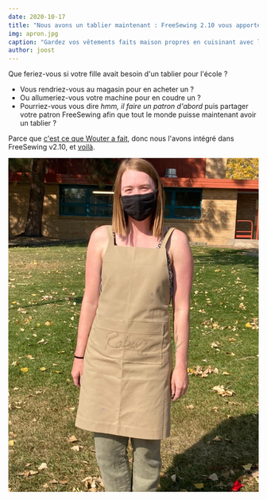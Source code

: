 ```yaml
---
date: 2020-10-17
title: "Nous avons un tablier maintenant : FreeSewing 2.10 vous apporte Albert, un humble patron de tablier"
img: apron.jpg
caption: "Gardez vos vêtements faits maison propres en cuisinant avec le tablier Albert"
author: joost
---
```


Que feriez-vous si votre fille avait besoin d'un tablier pour l'école ?

 - Vous rendriez-vous au magasin pour en acheter un ?
 - Ou allumeriez-vous votre machine pour en coudre un ?
 - Pourriez-vous vous dire _hmm, il faire un patron d'abord_ puis partager votre patron FreeSewing afin que tout le monde puisse maintenant avoir un tablier ?

Parce que [c'est ce que Wouter a fait](/showcase/albert-by-wouter/), donc nous l'avons intégré dans FreeSewing v2.10, et [voilà](/designs/albert/).

![Wouter's daughter wearing the Albert apron](albert.jpg)


